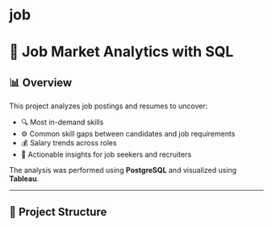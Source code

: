 
# job
# 💼 Job Market Analytics with SQL

## 📊 Overview
This project analyzes job postings and resumes to uncover:
- 🔍 Most in-demand skills
- ⚙️ Common skill gaps between candidates and job requirements
- 💰 Salary trends across roles
- 🎯 Actionable insights for job seekers and recruiters

The analysis was performed using **PostgreSQL** and visualized using **Tableau**.

---

## 📁 Project Structure

